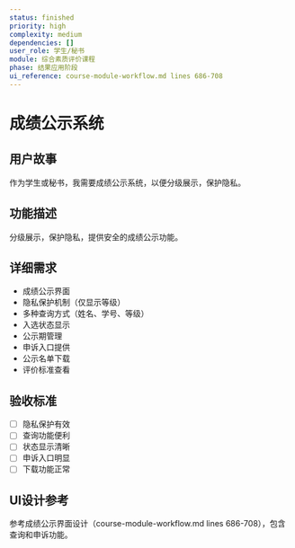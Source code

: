 ```yaml
---
status: finished
priority: high
complexity: medium
dependencies: []
user_role: 学生/秘书
module: 综合素质评价课程
phase: 结果应用阶段
ui_reference: course-module-workflow.md lines 686-708
---
```


# 成绩公示系统

## 用户故事
作为学生或秘书，我需要成绩公示系统，以便分级展示，保护隐私。

## 功能描述
分级展示，保护隐私，提供安全的成绩公示功能。

## 详细需求
- 成绩公示界面
- 隐私保护机制（仅显示等级）
- 多种查询方式（姓名、学号、等级）
- 入选状态显示
- 公示期管理
- 申诉入口提供
- 公示名单下载
- 评价标准查看

## 验收标准
- [ ] 隐私保护有效
- [ ] 查询功能便利
- [ ] 状态显示清晰
- [ ] 申诉入口明显
- [ ] 下载功能正常

## UI设计参考
参考成绩公示界面设计（course-module-workflow.md lines 686-708），包含查询和申诉功能。